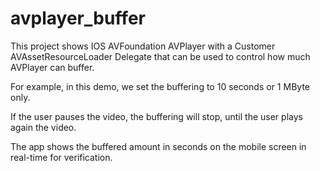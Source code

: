 # avplayer_buffer

This project shows IOS AVFoundation AVPlayer with a Customer AVAssetResourceLoader Delegate that can be used to control how much AVPlayer can buffer.

For example, in this demo, we set the buffering to 10 seconds or 1 MByte only.

If the user pauses the video, the buffering will stop, until the user plays again the video.

The app shows the buffered amount in seconds on the mobile screen in real-time for verification.


